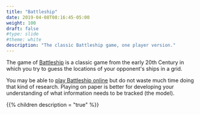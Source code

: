 ```yaml
---
title: "Battleship"
date: 2019-04-08T08:16:45-05:00
weight: 100
draft: false
#type: slide
#theme: white
description: "The classic Battleship game, one player version."
---
```


The game of
[Battleship](https://en.wikipedia.org/wiki/Battleship_(game)) is a
classic game from the early 20th Century in which you try to guess the
locations of your opponent's ships in a grid.

You may be able to [play Battleship
online](https://battleship-game.org/en/) but do not waste much time
doing that kind of research. Playing on paper is better for developing
your understanding of what information needs to be tracked (the
model).

{{% children description = "true" %}}


